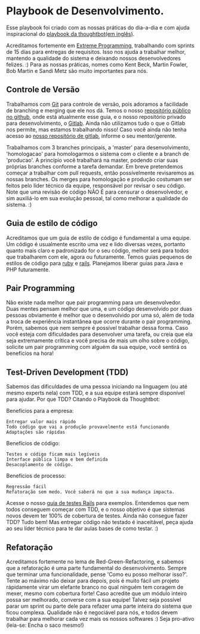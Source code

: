 # Playbook de Desenvolvimento.

Esse playbook foi criado com as nossas práticas do dia-a-dia e com ajuda inspiracional do [playbook da thoughtbot(em inglês)](https://playbook.thoughtbot.com/#developing).

Acreditamos fortemente em [Extreme Programming](https://en.wikipedia.org/wiki/Extreme_programming), trabalhando com sprints de 15 dias para entregas de requisitos. Isso nos ajuda a trabalhar melhor, mantendo a qualidade do sistema e deixando nossos desenvolvedores felizes. :) 
Para as nossas práticas, nomes como Kent Beck, Martin Fowler, Bob Martin e Sandi Metz são muito importantes para nós.

## Controle de Versão

Trabalhamos com [Git](http://git-scm.com/) para controle de versão, pois adoramos a facilidade de branching e merging que ele nos dá. Temos o nosso [repositório público no github](https://github.com/sti-uff), onde está atualmente esse guia, e o nosso repositório privado para desenvolvimento, o [Gitlab](https://about.gitlab.com/). Ainda não utilizamos tudo o que o Gitlab nos permite, mas estamos trabalhando nisso! Caso você ainda não tenha acesso ao [nosso repositório de gitlab](https://sistemas.uff.br/sti/git/), informe o seu mentor/gerente.

Trabalhamos com 3 branches principais, a 'master' para desenvolvimento, 'homologacao' para homologarmos o sistema com o cliente e a branch de 'producao'. A princípio você trabalhará na master, podendo criar suas próprias branches conforme a tarefa demandar. Em breve pretendemos começar a trabalhar com pull requests, então possívelmente revisaremos as nossas branches. Os merges para homologação e produção costumam ser feitos pelo líder técnico da equipe, responsável por revisar o seu código. Note que uma revisão de código NÃO É para censurar o desenvolvedor, e sim auxiliá-lo em sua evolução pessoal, tal como melhorar a qualidade do sistema. :)

## Guia de estilo de código

Acreditamos que um guia de estilo de código é fundamental a uma equipe. Um código é usualmente escrito uma vez e lido diversas vezes, portanto quanto mais claro e padronizado for o seu código, melhor será para todos que trabalharem com ele, agora ou futuramente.
Temos guias pequenos de estilos de código para [ruby](styleguides/ruby.md) e [rails](styleguides/rails.md). Planejamos liberar guias para Java e PHP futuramente.

## Pair Programming

Não existe nada melhor que pair programming para um desenvolvedor. Duas mentes pensam melhor que uma, e um código desenvolvido por duas pessoas obviamente é melhor que o desenvolvido por uma só, além de toda a troca de experiência instantânea que ocorre durante o pair programming. Porém, sabemos que nem sempre é possível trabalhar dessa forma. Caso você esteja com dificuldades para desenvolver uma tarefa, ou creia que ela seja extremamente crítica e você precisa de mais um olho sobre o código, solicite um pair programming com alguém da sua equipe, você sentirá os benefícios na hora!

## Test-Driven Development (TDD)

Sabemos das dificuldades de uma pessoa iniciando na linguagem (ou até mesmo experts nela) com TDD, e a sua equipe estará sempre disponível para ajudar.
Por que TDD? Citando o Playbook da Thoughtbot:

Benefícios para a empresa:

    Entregar valor mais rápido
    Todo código que vai a produção provavelmente está funcionando
    Adaptações são rápidas
  
Benefícios de código:

    Testes e código ficam mais legíveis
    Interface pública limpa e bem definida
    Desacoplamento de código.

Benefícios de processo:

    Regressão fácil
    Refatoração sem medo. Você saberá no que a sua mudança impacta.

Acesse o nosso [guia de testes Rails](testing/rails/main.md) para exemplos. Entendemos que nem todos conseguem começar com TDD, e o nosso objetivo é que sistemas novos devem ter 100% de cobertura de testes. Ainda não consegue fazer TDD? Tudo bem! Mas entregar código não testado é inaceitável, peça ajuda ao seu líder técnico para te dar aulas bases de como testar. :)

## Refatoração

Acreditamos fortemente no lema de Red-Green-Refactoring, e sabemos que a refatoração é uma parte fundamental do desenvolvimento. Sempre que terminar uma funcionalidade, pense 'Como eu posso melhorar isso?'. Tente ao máximo não deixar para depois, pois é muito fácil um projeto rápidamente virar um elefante branco no qual ninguém tem coragem de mexer, mesmo com cobertura forte! Caso acredite que um módulo inteiro possa ser melhorado, converse com a sua equipe! Talvez seja possível parar um sprint ou parte dele para refazer uma parte inteira do sistema que ficou complexa. Qualidade não é negociável para nós, e todos devem trabalhar para melhorar cada vez mais os nossos softwares :) Seja pro-ativo (leia-se: Encha o saco mesmo!)

